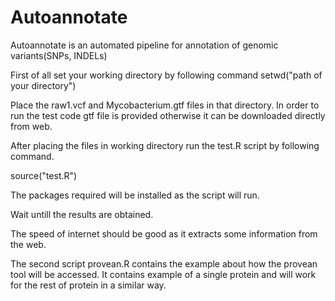 # Autoannotate
Autoannotate is an automated pipeline for annotation of genomic variants(SNPs, INDELs)

First of all set your working directory by following command
setwd("path of your directory")

Place the raw1.vcf and Mycobacterium.gtf files in that directory. In order to run the test code gtf
file is provided otherwise it can be downloaded directly from web.

After placing the files in working directory run the test.R script by following command.

source("test.R")

The packages required will be installed as the script will run.


Wait untill the results are obtained. 

The speed of internet should be good as it extracts some information from the web.


The second script provean.R contains the example about how the provean tool will be accessed. It contains
example of a single protein and will work for the rest of protein in a similar way.
